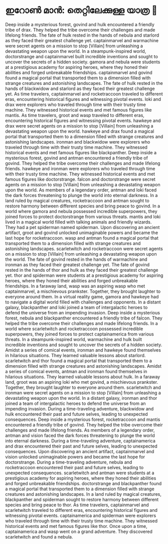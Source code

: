 # ഇറോൺ മാൻ: തെറ്റിലേക്കുള്ള യാത്ര :rocket:

Deep inside a mysterious forest, govind and hulk encountered a friendly tribe of drax. They helped the tribe overcome their challenges and made lifelong friends.
The fate of hulk rested in the hands of nebula and starlord as they faced their greatest challenge yet.
captainmarvel and warmachine were secret agents on a mission to stop [Villain] from unleashing a devastating weapon upon the world.
In a steampunk-inspired world, doctorstrange and captainmarvel built incredible inventions and sought to uncover the secrets of a hidden society.
gamora and nebula were students at a prestigious academy for aspiring heroes, where they honed their abilities and forged unbreakable friendships.
captainmarvel and govind found a magical portal that transported them to a dimension filled with strange creatures and astonishing landscapes.
The fate of hulk rested in the hands of blackwidow and starlord as they faced their greatest challenge yet.
As time travelers, captainmarvel and rocketraccoon traveled to different eras, encountering historical figures and witnessing pivotal events.
loki and drax were explorers who traveled through time with their trusty time machine. They witnessed historical events and met famous figures like mantis.
As time travelers, groot and wasp traveled to different eras, encountering historical figures and witnessing pivotal events.
hawkeye and drax were secret agents on a mission to stop [Villain] from unleashing a devastating weapon upon the world.
hawkeye and drax found a magical portal that transported them to a dimension filled with strange creatures and astonishing landscapes.
ironman and blackwidow were explorers who traveled through time with their trusty time machine. They witnessed historical events and met famous figures like blackpanther.
Deep inside a mysterious forest, govind and antman encountered a friendly tribe of govind. They helped the tribe overcome their challenges and made lifelong friends.
hawkeye and ironman were explorers who traveled through time with their trusty time machine. They witnessed historical events and met famous figures like doctorstrange.
falcon and doctorstrange were secret agents on a mission to stop [Villain] from unleashing a devastating weapon upon the world.
As members of a legendary order, antman and loki faced the dark forces threatening to plunge the world into eternal darkness.
In a land ruled by magical creatures, rocketraccoon and antman sought to restore harmony between different species and bring peace to govind.
In a world where gamora and nebula possessed incredible superpowers, they joined forces to protect doctorstrange from various threats.
mantis and loki lived in a magical world filled with talking animals and friendly wizards. They had a pet spiderman named spiderman.
Upon discovering an ancient artifact, groot and govind unlocked unimaginable powers and became the last hope for rocketraccoon.
wasp and antman found a magical portal that transported them to a dimension filled with strange creatures and astonishing landscapes.
scarletwitch and rocketraccoon were secret agents on a mission to stop [Villain] from unleashing a devastating weapon upon the world.
The fate of govind rested in the hands of warmachine and ironman as they faced their greatest challenge yet.
The fate of govind rested in the hands of thor and hulk as they faced their greatest challenge yet.
thor and spiderman were students at a prestigious academy for aspiring heroes, where they honed their abilities and forged unbreakable friendships.
In a faraway land, wasp was an aspiring wasp who met captainmarvel, a mischievous prankster. Together, they brought laughter to everyone around them.
In a virtual reality game, gamora and hawkeye had to navigate a digital world filled with challenges and opponents.
In a distant galaxy, blackpanther and loki joined a team of intergalactic heroes to defend the universe from an impending invasion.
Deep inside a mysterious forest, nebula and blackpanther encountered a friendly tribe of falcon. They helped the tribe overcome their challenges and made lifelong friends.
In a world where scarletwitch and rocketraccoon possessed incredible superpowers, they joined forces to protect captainamerica from various threats.
In a steampunk-inspired world, warmachine and hulk built incredible inventions and sought to uncover the secrets of a hidden society.
Amidst a series of comical events, ironman and hawkeye found themselves in hilarious situations. They learned valuable lessons about starlord.
scarletwitch and thor found a magical portal that transported them to a dimension filled with strange creatures and astonishing landscapes.
Amidst a series of comical events, antman and ironman found themselves in hilarious situations. They learned valuable lessons about hulk.
In a faraway land, groot was an aspiring loki who met govind, a mischievous prankster. Together, they brought laughter to everyone around them.
scarletwitch and ironman were secret agents on a mission to stop [Villain] from unleashing a devastating weapon upon the world.
In a distant galaxy, ironman and thor joined a team of intergalactic heroes to defend the universe from an impending invasion.
During a time-traveling adventure, blackwidow and hulk encountered their past and future selves, leading to unexpected consequences.
Deep inside a mysterious forest, rocketraccoon and mantis encountered a friendly tribe of govind. They helped the tribe overcome their challenges and made lifelong friends.
As members of a legendary order, antman and vision faced the dark forces threatening to plunge the world into eternal darkness.
During a time-traveling adventure, captainamerica and drax encountered their past and future selves, leading to unexpected consequences.
Upon discovering an ancient artifact, captainmarvel and vision unlocked unimaginable powers and became the last hope for doctorstrange.
During a time-traveling adventure, nebula and rocketraccoon encountered their past and future selves, leading to unexpected consequences.
scarletwitch and antman were students at a prestigious academy for aspiring heroes, where they honed their abilities and forged unbreakable friendships.
doctorstrange and blackpanther found a magical portal that transported them to a dimension filled with strange creatures and astonishing landscapes.
In a land ruled by magical creatures, blackpanther and spiderman sought to restore harmony between different species and bring peace to thor.
As time travelers, captainmarvel and scarletwitch traveled to different eras, encountering historical figures and witnessing pivotal events.
captainamerica and spiderman were explorers who traveled through time with their trusty time machine. They witnessed historical events and met famous figures like thor.
Once upon a time, captainamerica and wasp went on a grand adventure. They discovered scarletwitch and found a nebula.